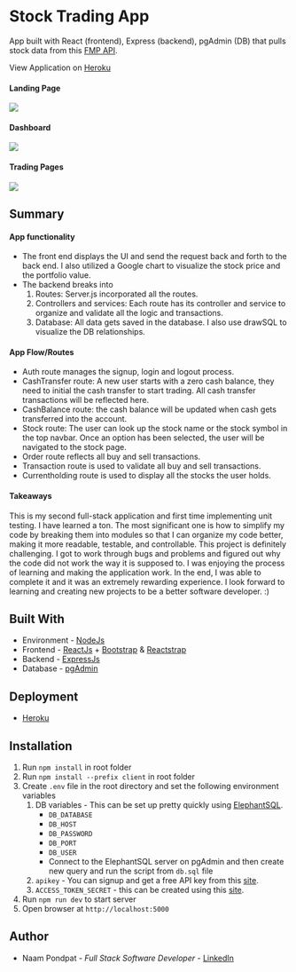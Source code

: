 # Stock Trading App

App built with React (frontend), Express (backend), pgAdmin (DB) that pulls stock data from this [FMP API](https://site.financialmodelingprep.com/developer/docs/).

View Application on [Heroku](https://naamp-stock-trading.herokuapp.com/)

#### Landing Page
<img src="https://user-images.githubusercontent.com/53867191/132024927-5811a580-962b-4912-bb3f-daca692a7b91.png" />

#### Dashboard
<img src="https://user-images.githubusercontent.com/53867191/132025287-7bc2e297-8d25-4a64-a568-5d83899a2adf.png" />

#### Trading Pages
<img src="https://user-images.githubusercontent.com/53867191/132025447-6626dec9-5ec6-4d96-99be-3c7d0fb7afb2.png" />

## Summary

#### App functionality
-	The front end displays the UI and send the request back and forth to the back end. I also utilized a Google chart to visualize the stock price and the portfolio value. 
-	The backend breaks into 
    1.	Routes: Server.js incorporated all the routes.
    2.	Controllers and services: Each route has its controller and service to organize and validate all the logic and transactions.
    3.	Database: All data gets saved in the database. I also use drawSQL to visualize the DB relationships.

#### App Flow/Routes
- Auth route manages the signup, login and logout process. 
- CashTransfer route: A new user starts with a zero cash balance, they need to initial the cash transfer to start trading. All cash transfer transactions will be reflected here.
- CashBalance route: the cash balance will be updated when cash gets transferred into the account.
- Stock route: The user can look up the stock name or the stock symbol in the top navbar. Once an option has been selected, the user will be navigated to the stock page.
- Order route reflects all buy and sell transactions. 
- Transaction route is used to validate all buy and sell transactions.
- Currentholding route is used to display all the stocks the user holds.

#### Takeaways

This is my second full-stack application and first time implementing unit testing. I have learned a ton. The most significant one is how to simplify my code by breaking them into modules so that I can organize my code better, making it more readable, testable, and controllable. This project is definitely challenging. I got to work through bugs and problems and figured out why the code did not work the way it is supposed to. I was enjoying the process of learning and making the application work. In the end, I was able to complete it and it was an extremely rewarding experience. I look forward to learning and creating new projects to be a better software developer. :)


## Built With

- Environment - [NodeJs](https://nodejs.org/en/)
- Frontend - [ReactJs](https://reactjs.org/) + [Bootstrap](https://getbootstrap.com/) & [Reactstrap](https://reactstrap.github.io/)
- Backend - [ExpressJs](https://expressjs.com/)
- Database - [pgAdmin](https://www.pgadmin.org/)

## Deployment

- [Heroku](https://www.heroku.com)

## Installation
1. Run `npm install` in root folder
2. Run `npm install --prefix client` in root folder
3. Create `.env` file in the root directory and set the following environment variables
   1. DB variables - This can be set up pretty quickly using [ElephantSQL](https://www.elephantsql.com/).
      - `DB_DATABASE`
      - `DB_HOST`
      - `DB_PASSWORD`
      - `DB_PORT`
      - `DB_USER`
      - Connect to the ElephantSQL server on pgAdmin and then create new query and run the script from `db.sql` file
   2. `apikey` - You can signup and get a free API key from this [site](https://site.financialmodelingprep.com/developer/docs/).
   3. `ACCESS_TOKEN_SECRET` - this can be created using this [site](https://www.javainuse.com/jwtgenerator).
4. Run `npm run dev` to start server
5. Open browser at `http://localhost:5000`

## Author

- Naam Pondpat - _Full Stack Software Developer_ - [LinkedIn](https://www.linkedin.com/in/naam-pondpat-638153150/)

